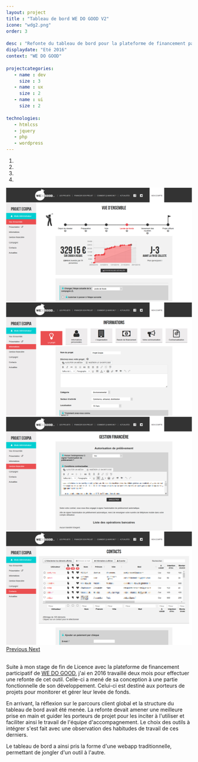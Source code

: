 ```yaml
---
layout: project
title : "Tableau de bord WE DO GOOD V2"
icone: "wdg2.png"
order: 3

desc : "Refonte du tableau de bord pour la plateforme de financement participatif WE DO GOOD"
displaydate: "Eté 2016"
context: "WE DO GOOD"

projectcategories:
   - name : dev
     size : 3
   - name : ux
     size : 2
   - name : ui
     size : 2

technologies:
   - htmlcss
   - jquery
   - php
   - wordpress
---
```

<div id="carousel-wdg" class="carousel slide" data-ride="carousel">
  <!-- Indicators -->
  <ol class="carousel-indicators">
    <li data-target="#carousel-wdg" data-slide-to="0" class="active"></li>
    <li data-target="#carousel-wdg" data-slide-to="1"></li>
    <li data-target="#carousel-wdg" data-slide-to="2"></li>
    <li data-target="#carousel-wdg" data-slide-to="3"></li>
  </ol>

  <!-- Wrapper for slides -->
  <div class="carousel-inner" role="listbox">
    <div class="item active">
      <img src="wdg/stats.png" alt="Capture onglet stats">
      <div class="carousel-caption">
      </div>
    </div>
    <div class="item">
      <img src="wdg/infos.png" alt="Capture onglet infos">
      <div class="carousel-caption">
      </div>
    </div>
    <div class="item">
          <img src="wdg/fin.png" alt="Capture onglet financier">
          <div class="carousel-caption">
          </div>
    </div>
    <div class="item">
          <img src="wdg/contacts.png" alt="Capture onglet contacts">
          <div class="carousel-caption">
          </div>
    </div>
  </div>

  <!-- Controls -->
  <a class="left carousel-control" href="#carousel-wdg" role="button" data-slide="prev">
    <span class="glyphicon glyphicon-chevron-left" aria-hidden="true"></span>
    <span class="sr-only">Previous</span>
  </a>
  <a class="right carousel-control" href="#carousel-wdg" role="button" data-slide="next">
    <span class="glyphicon glyphicon-chevron-right" aria-hidden="true"></span>
    <span class="sr-only">Next</span>
  </a>
</div>
<br/>

Suite à mon stage de fin de Licence avec la plateforme de financement participatif 
de [WE DO GOOD](http://www.wedogood.co), j'ai en 2016 travaillé deux mois pour 
effectuer une refonte de cet outil. Celle-ci a mené de sa conception à une
partie fonctionnelle de son développement.
Celui-ci est destiné aux porteurs de projets pour monitorer et gérer leur
levée de fonds. 

En arrivant, la réflexion sur le parcours client global et la structure du
tableau de bord avait été menée. La refonte devait amener une meilleure
prise en main et guider les porteurs de projet pour les inciter à l'utiliser
et faciliter ainsi le travail de l'équipe d'accompagnement.
Le choix des outils à intégrer s'est fait avec une observation des habitudes
de travail de ces derniers.

Le tableau de bord a ainsi pris la forme d'une webapp traditionnelle,
permettant de jongler d'un outil à l'autre.